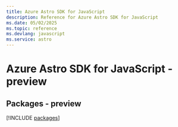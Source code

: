 ```yaml
---
title: Azure Astro SDK for JavaScript
description: Reference for Azure Astro SDK for JavaScript
ms.date: 05/02/2025
ms.topic: reference
ms.devlang: javascript
ms.service: astro
---
```

# Azure Astro SDK for JavaScript - preview
## Packages - preview
[!INCLUDE [packages](astro-index.md)]